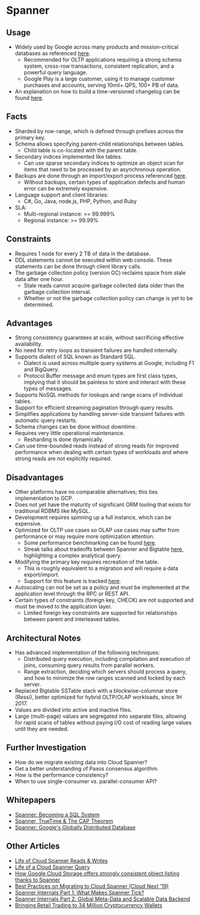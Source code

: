 # Spanner

## Usage
* Widely used by Google across many products and mission-critical databases as referenced [here](https://www.nextplatform.com/2019/01/15/spanning-the-database-world-with-google/).
    * Recommended for OLTP applications requiring a strong schema system, cross-row transactions, consistent replication, and a powerful query language.
    * Google Play is a large customer, using it to manage customer purchases and accounts, serving 10mil+ QPS, 100+ PB of data.
* An explanation on how to build a time-versioned changelog can be found [here](https://cloud.google.com/spanner/docs/commit-timestamp#creating_a_changelog).

## Facts
* Sharded by row-range, which is defined through prefixes across the primary key.
* Schema allows specifying parent-child relationships between tables.
    * Child table is co-located with the parent table.
* Secondary indices implemented like tables.
    * Can use sparse secondary indices to optimize an object scan for items that need to be processed by an asynchronous operation.
* Backups are done through an import/export process referenced [here](https://cloud.google.com/blog/products/gcp/cloud-spanner-adds-import-export-functionality-to-ease-data-movement).
    * Without backups, certain types of application defects and human error can be extremely expensive.
* Language support and client libraries:
    * C#, Go, Java, node.js, PHP, Python, and Ruby
* SLA:
    * Multi-regional instance: >= 99.999%
    * Regional instance: >= 99.99%

## Constraints
* Requires 1 node for every 2 TB of data in the database.
* DDL statements cannot be executed within web console. These statements can be done through client library calls.
* The garbage collection policy (version GC) reclaims space from stale data after one hour.
    * Stale reads cannot acquire garbage collected data older than the garbage collection interval.
    * Whether or not the garbage collection policy can change is yet to be determined.

## Advantages
* Strong consistency guarantees at scale, without sacrificing effective availability.
* No need for retry loops as transient failures are handled internally.
* Supports dialect of SQL known as Standard SQL.
    * Dialect is used across multiple query systems at Google, including F1 and BigQuery.
    * Protocol Buffer message and enum types are first class types, implying that it should be painless to store and interact with these types of messages.
* Supports NoSQL methods for lookups and range scans of individual tables.
* Support for efficient streaming pagination through query results.
* Simplifies applications by handling server-side transient failures with automatic query restarts.
* Schema changes can be done without downtime.
* Requires very little operational maintenance.
    * Resharding is done dynamically.
* Can use time-bounded reads instead of strong reads for improved performance when dealing with certain types of workloads and where strong reads are not explicitly required.

## Disadvantages
* Other platforms have no comparable alternatives; this ties implementation to GCP.
* Does not yet have the maturity of significant ORM tooling that exists for traditional RDBMS like MySQL.
* Development requires spinning up a full instance, which can be expensive.
* Optimized for OLTP use cases so OLAP use cases may suffer from performance or may require more optimization attention.
    * Some performance benchmarking can be found [here](https://www.lightspeedhq.com/blog/google-cloud-spanner-good-bad-ugly/).
    * Streak talks about tradeoffs between Spanner and Bigtable [here](https://www.youtube.com/watch?v=3aHBkfBRFEU), highlighting a complex analytical query.
* Modifying the primary key requires recreation of the table.
    * This is roughly equivalent to a migration and will require a data export/import.
    * Support for this feature is tracked [here](https://issuetracker.google.com/issues/135719292).
* Autoscaling can not be set as a policy and must be implemented at the application level through the RPC or REST API.
* Certain types of constraints (foreign key, CHECK) are not supported and must be moved to the application layer.
    * Limited foreign key constraints are supported for relationships between parent and interleaved tables.

## Architectural Notes
* Has advanced implementation of the following techniques:
    * Distributed query execution, including compilation and execution of joins, consuming query results from parallel workers.
    * Range extraction, deciding which servers should process a query, and how to minimize the row ranges scanned and locked by each server.
* Replaced Bigtable SSTable stack with a blockwise-columnar store (Ressi), better optimized for hybrid OLTP/OLAP workloads, since 1H 2017.
* Values are divided into active and inactive files.
* Large (multi-page) values are segregated into separate files, allowing for rapid scans of tables without paying I/O cost of reading large values until they are needed.

## Further Investigation
* How do we migrate existing data into Cloud Spanner?
* Get a better understanding of Paxos consensus algorithm.
* How is the performance consistency?
* When to use single-consumer vs. parallel-consumer API?

## Whitepapers
* [Spanner: Becoming a SQL System](https://storage.googleapis.com/pub-tools-public-publication-data/pdf/acac3b090a577348a7106d09c051c493298ccb1d.pdf)
* [Spanner, TrueTime & The CAP Theorem](https://storage.googleapis.com/pub-tools-public-publication-data/pdf/45855.pdf)
* [Spanner: Google's Globally Distributed Database](https://storage.googleapis.com/pub-tools-public-publication-data/pdf/65b514eda12d025585183a641b5a9e096a3c4be5.pdf)

## Other Articles
* [Life of Cloud Spanner Reads & Writes](https://cloud.google.com/spanner/docs/whitepapers/life-of-reads-and-writes)
* [Life of a Cloud Spanner Query](https://cloud.google.com/spanner/docs/whitepapers/life-of-query)
* [How Google Cloud Storage offers strongly consistent object listing thanks to Spanner](https://cloud.google.com/blog/products/gcp/how-google-cloud-storage-offers-strongly-consistent-object-listing-thanks-to-spanner)
* [Best Practices on Migrating to Cloud Spanner (Cloud Next '19)](https://www.youtube.com/watch?v=FNeGQUqMa_c&autoplay=1)
* [Spanner Internals Part 1: What Makes Spanner Tick?](https://www.youtube.com/watch?v=nvlt0dA7rsQ&autoplay=1)
* [Spanner Internals Part 2: Global Meta-Data and Scalable Data Backend](https://www.youtube.com/watch?v=zy-rcR4MoN4&autoplay=1)
* [Bringing Retail Trading to 34 Million Cryptocurrency Wallets](https://www.youtube.com/watch?v=MZWdlqagupI&autoplay=1)
